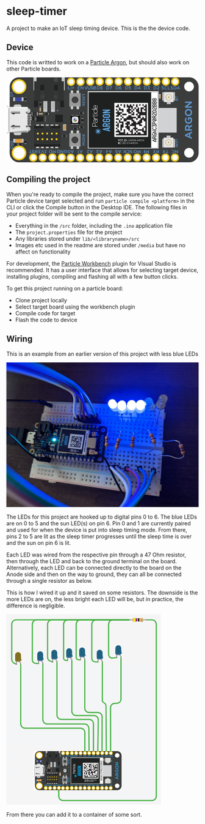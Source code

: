 # sleep-timer

A project to make an IoT sleep timing device.
This is the the device code.

## Device

This code is writted to work on a [Particle Argon](https://store.particle.io/collections/wifi/products/argon), but should also work on other Particle boards.

![Argon Board](https://github.com/jaydlawrence/sleep-timer/blob/master/media/argon-board.png)

## Compiling the project

When you're ready to compile the project, make sure you have the correct Particle device target selected and run `particle compile <platform>` in the CLI or click the Compile button in the Desktop IDE. The following files in your project folder will be sent to the compile service:

- Everything in the `/src` folder, including the `.ino` application file
- The `project.properties` file for the project
- Any libraries stored under `lib/<libraryname>/src`
- Images etc used in the readme are stored under `/media` but have no affect on functionality

For development, the [Particle Workbench](https://docs.particle.io/workbench/) plugin for Visual Studio is recommended.
It has a user interface that allows for selecting target device, installing plugins, compiling and flashing all with a few button clicks.

To get this project running on a particle board:

- Clone project locally
- Select target board using the workbench plugin
- Compile code for target
- Flash the code to device

## Wiring

This is an example from an earlier version of this project with less blue LEDs

![Picture of wiring on dev board](https://github.com/jaydlawrence/sleep-timer/blob/master/media/dev-board.jpg)

The LEDs for this project are hooked up to digital pins 0 to 6.
The blue LEDs are on 0 to 5 and the sun LED(s) on pin 6.
Pin 0 and 1 are currently paired and used for when the device is put into sleep timing mode.
From there, pins 2 to 5 are lit as the sleep timer progresses until the sleep time is over and the sun on pin 6 is lit.

Each LED was wired from the respective pin through a 47 Ohm resistor, then through the LED and back to the ground terminal on the board.
Alternatively, each LED can be connected directly to the board on the Anode side and then on the way to ground, they can all be connected through a single resistor as below.


This is how I wired it up and it saved on some resistors.
The downside is the more LEDs are on, the less bright each LED will be, but in practice, the difference is negligible.

![Wiring diagram](https://github.com/jaydlawrence/sleep-timer/blob/master/media/board-layout.png)

From there you can add it to a container of some sort.
